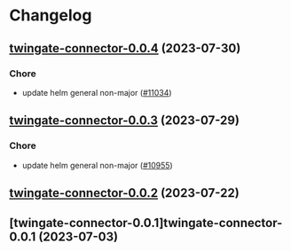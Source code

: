 # Changelog



## [twingate-connector-0.0.4](https://github.com/truecharts/charts/compare/twingate-connector-0.0.3...twingate-connector-0.0.4) (2023-07-30)

### Chore

- update helm general non-major ([#11034](https://github.com/truecharts/charts/issues/11034))
  
  


## [twingate-connector-0.0.3](https://github.com/truecharts/charts/compare/twingate-connector-0.0.2...twingate-connector-0.0.3) (2023-07-29)

### Chore

- update helm general non-major ([#10955](https://github.com/truecharts/charts/issues/10955))
  
  


## [twingate-connector-0.0.2](https://github.com/truecharts/charts/compare/twingate-connector-0.0.1...twingate-connector-0.0.2) (2023-07-22)




## [twingate-connector-0.0.1]twingate-connector-0.0.1 (2023-07-03)

